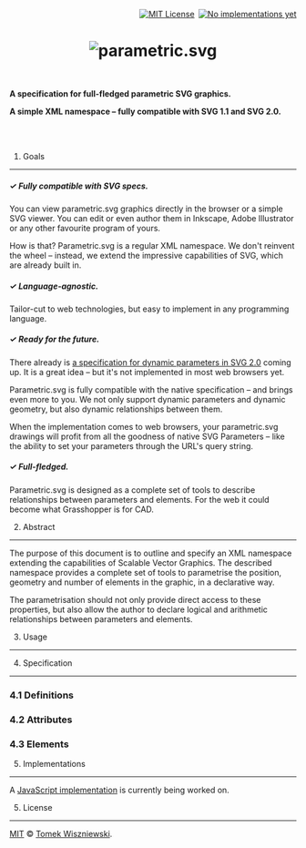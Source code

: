 <p align="right">
  <a href="./License.md"><img alt="MIT License" src="https://img.shields.io/badge/license-MIT-92a913.svg?style=flat-square"></a> <a href="#5-implementations"><img alt="No implementations yet" src="https://img.shields.io/badge/implementations-0-92a913.svg?style=flat-square"></a>
</p>

<h1 align="center">
  <img alt="parametric.svg" src="https://raw.githubusercontent.com/tomekwi/parametric.svg/master/assets/logo.png" />
</h1>

 

**A specification for full-fledged parametric SVG graphics.**

**A simple XML namespace – fully compatible with SVG 1.1 and SVG 2.0.**

   
 



1. Goals
--------


##### ✓ Fully compatible with SVG specs.

You can view parametric.svg graphics directly in the browser or a simple SVG viewer. You can edit or even author them in Inkscape, Adobe Illustrator or any other favourite program of yours.

How is that? Parametric.svg is a regular XML namespace. We don't reinvent the wheel – instead, we extend the impressive capabilities of SVG, which are already built in.


##### ✓ Language-agnostic.

Tailor-cut to web technologies, but easy to implement in any programming language.


##### ✓ Ready for the future.

There already is [a specification for dynamic parameters in SVG 2.0][svg-params] coming up. It is a great idea – but it's not implemented in most web browsers yet.

Parametric.svg is fully compatible with the native specification – and brings even more to you. We not only support dynamic parameters and dynamic geometry, but also dynamic relationships between them.

When the implementation comes to web browsers, your parametric.svg drawings will profit from all the goodness of native SVG Parameters – like the ability to set your parameters through the URL's query string.

[svg-params]: http://www.w3.org/TR/SVGParamPrimer/ "SVG Parameters 1.0"


##### ✓ Full-fledged.

Parametric.svg is designed as a complete set of tools to describe relationships between parameters and elements. For the web it could become what Grasshopper is for CAD.




2. Abstract
-----------

The purpose of this document is to outline and specify an XML namespace extending the capabilities of Scalable Vector Graphics. The described namespace provides a complete set of tools to parametrise the position, geometry and number of elements in the graphic, in a declarative way.

The parametrisation should not only provide direct access to these properties, but also allow the author to declare logical and arithmetic relationships between parameters and elements.




3. Usage
--------




4. Specification
----------------

### 4.1 Definitions


### 4.2 Attributes


### 4.3 Elements




5. Implementations
------------------

A [JavaScript implementation][on-npm] is currently being worked on.

[on-npm]: https://www.npmjs.com/package/parametric.svg




5. License
----------

[MIT][license] © [Tomek Wiszniewski][].

[license]: ./License.md
[Tomek Wiszniewski]: https://github.com/tomekwi
